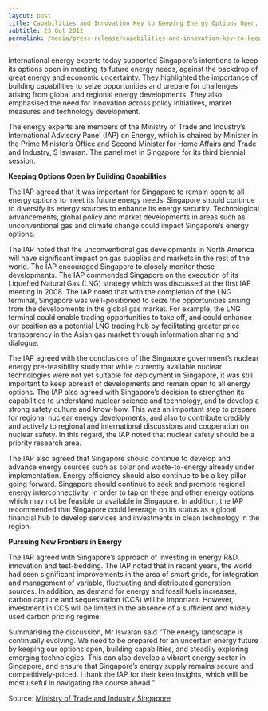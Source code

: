 ```yaml
---
layout: post
title: Capabilities and Innovation Key to Keeping Energy Options Open, say International Experts
subtitle: 23 Oct 2012
permalink: /media/press-release/capabilities-and-innovation-key-to-keeping-energy-options-open-say-international-experts/
---
```


International energy experts today supported Singapore’s intentions to keep its options open in meeting its future energy needs, against the backdrop of great energy and economic uncertainty. They highlighted the importance of building capabilities to seize opportunities and prepare for challenges arising from global and regional energy developments. They also emphasised the need for innovation across policy initiatives, market measures and technology development.

The energy experts are members of the Ministry of Trade and Industry’s International Advisory Panel (IAP) on Energy, which is chaired by Minister in the Prime Minister’s Office and Second Minister for Home Affairs and Trade and Industry, S Iswaran. The panel met in Singapore for its third biennial session.

**Keeping Options Open by Building Capabilities**

The IAP agreed that it was important for Singapore to remain open to all energy options to meet its future energy needs. Singapore should continue to diversify its energy sources to enhance its energy security. Technological advancements, global policy and market developments in areas such as unconventional gas and climate change could impact Singapore’s energy options. 

The IAP noted that the unconventional gas developments in North America will have significant impact on gas supplies and markets in the rest of the world. The IAP encouraged Singapore to closely monitor these developments. The IAP commended Singapore on the execution of its Liquefied Natural Gas (LNG) strategy which was discussed at the first IAP meeting in 2008. The IAP noted that with the completion of the LNG terminal, Singapore was well-positioned to seize the opportunities arising from the developments in the global gas market. For example, the LNG terminal could enable trading opportunities to take off, and could enhance our position as a potential LNG trading hub by facilitating greater price transparency in the Asian gas market through information sharing and dialogue. 

The IAP agreed with the conclusions of the Singapore government’s nuclear energy pre-feasibility study that while currently available nuclear technologies were not yet suitable for deployment in Singapore, it was still important to keep abreast of developments and remain open to all energy options. The IAP also agreed with Singapore’s decision to strengthen its capabilities to understand nuclear science and technology, and to develop a strong safety culture and know-how. This was an important step to prepare for regional nuclear energy developments, and also to contribute credibly and actively to regional and international discussions and cooperation on nuclear safety. In this regard, the IAP noted that nuclear safety should be a priority research area. 

The IAP also agreed that Singapore should continue to develop and advance energy sources such as solar and waste-to-energy already under implementation. Energy efficiency should also continue to be a key pillar going forward. Singapore should continue to seek and promote regional energy interconnectivity, in order to tap on these and other energy options which may not be feasible or available in Singapore. In addition, the IAP recommended that Singapore could leverage on its status as a global financial hub to develop services and investments in clean technology in the region.

**Pursuing New Frontiers in Energy**

The IAP agreed with Singapore’s approach of investing in energy R&D, innovation and test-bedding. The IAP noted that in recent years, the world had seen significant improvements in the area of smart grids, for integration and management of variable, fluctuating and distributed generation sources. In addition, as demand for energy and fossil fuels increases, carbon capture and sequestration (CCS) will be important. However, investment in CCS will be limited in the absence of a sufficient and widely used carbon pricing regime. 

Summarising the discussion, Mr Iswaran said “The energy landscape is continually evolving. We need to be prepared for an uncertain energy future by keeping our options open, building capabilities, and steadily exploring emerging technologies. This can also develop a vibrant energy sector in Singapore, and ensure that Singapore’s energy supply remains secure and competitively-priced. I thank the IAP for their keen insights, which will be most useful in navigating the course ahead.”

Source: [<a href="https://www.mti.gov.sg/" target="_blank">Ministry of Trade and Industry Singapore</a>](https://www.mti.gov.sg/)
